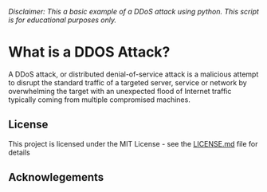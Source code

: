 *Disclaimer: This a basic example of a DDoS attack using python. This script is for educational purposes only.*

# What is a DDOS Attack?
A DDoS attack, or distributed denial-of-service attack is a malicious attempt to disrupt the standard traffic of a targeted server, service or network by overwhelming the target with an unexpected flood of Internet traffic typically coming from multiple compromised machines. 

## License
This project is licensed under the MIT License - see the [LICENSE.md](https://github.com/DaveRoppo/Cyber-Security/blob/main/LICENSE) file for details

## Acknowlegements
